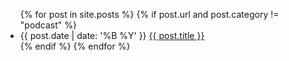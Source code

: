 <ul>
  {% for post in site.posts %}
    {% if post.url and post.category != "podcast" %}
        <li>{{ post.date | date: '%B %Y' }} <a href="{{ post.url }}">{{ post.title }}</a></li>
    {% endif %}
  {% endfor %}
</ul>


